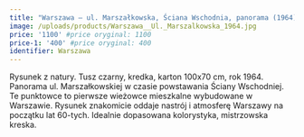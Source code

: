 ```yaml
---
title: "Warszawa – ul. Marszałkowska, Ściana Wschodnia, panorama (1964)"
image: /uploads/products/Warszawa__Ul._Marszalkowska_1964.jpg
price: '1100' #price oryginal: 1100
price-1: '400' #price oryginal: 400
identifier: Warszawa
---
```


Rysunek z natury. Tusz czarny, kredka, karton 100x70 cm, rok 1964. Panorama ul. Marszałkowskiej w czasie powstawania Ściany Wschodniej. Te punktowce to pierwsze wieżowce mieszkalne wybudowane w Warszawie. Rysunek znakomicie oddaje nastrój i atmosferę Warszawy na początku lat 60-tych. Idealnie dopasowana kolorystyka, mistrzowska kreska.